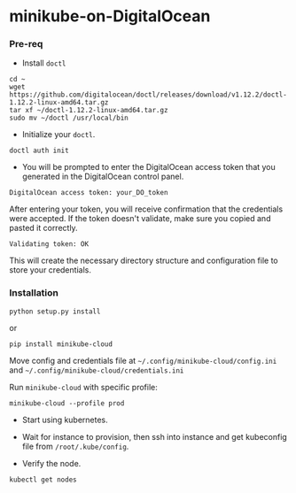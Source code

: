 # minikube-on-DigitalOcean

### Pre-req 

- Install `doctl`

```
cd ~
wget https://github.com/digitalocean/doctl/releases/download/v1.12.2/doctl-1.12.2-linux-amd64.tar.gz
tar xf ~/doctl-1.12.2-linux-amd64.tar.gz
sudo mv ~/doctl /usr/local/bin
```

- Initialize your `doctl`.

```
doctl auth init
```

- You will be prompted to enter the DigitalOcean access token that you generated in the DigitalOcean control panel.

```
DigitalOcean access token: your_DO_token
```
After entering your token, you will receive confirmation that the credentials were accepted. If the token doesn't validate, make sure you copied and pasted it correctly.

```
Validating token: OK
```

This will create the necessary directory structure and configuration file to store your credentials.

### Installation

```
python setup.py install
```

or

```
pip install minikube-cloud
```

Move config and credentials file at `~/.config/minikube-cloud/config.ini` and `~/.config/minikube-cloud/credentials.ini`

Run `minikube-cloud` with specific profile:

```
minikube-cloud --profile prod
```

- Start using kubernetes.

* Wait for instance to provision, then ssh into instance and get kubeconfig file from `/root/.kube/config`.

- Verify the node.

```
kubectl get nodes
```
